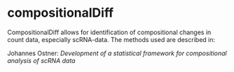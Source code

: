 # compositionalDiff
CompositionalDiff allows for identification of compositional changes in count data, especially scRNA-data.
The methods used are described in:
 
Johannes Ostner: *Development of a statistical framework for compositional analysis of scRNA data*




